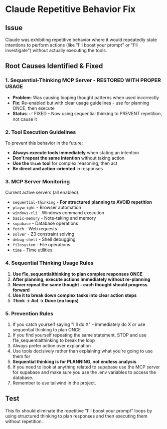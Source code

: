 # Claude Repetitive Behavior Fix

## Issue
Claude was exhibiting repetitive behavior where it would repeatedly state intentions to perform actions (like "I'll boost your prompt" or "I'll investigate") without actually executing the tools.

## Root Causes Identified & Fixed

### 1. Sequential-Thinking MCP Server - RESTORED WITH PROPER USAGE
- **Problem**: Was causing looping thought patterns when used incorrectly
- **Fix**: Re-enabled but with clear usage guidelines - use for planning ONCE, then execute
- **Status**: ✅ FIXED - Now using sequential thinking to PREVENT repetition, not cause it

### 2. Tool Execution Guidelines
To prevent this behavior in the future:

- **Always execute tools immediately** when stating an intention
- **Don't repeat the same intention** without taking action
- **Use the `think` tool** for complex reasoning, then act
- **Be direct and action-oriented** in responses

### 3. MCP Server Monitoring
Current active servers (all enabled):
- `sequential-thinking` - **For structured planning to AVOID repetition**
- `playwright` - Browser automation
- `windows-cli` - Windows command execution  
- `basic-memory` - Note-taking and memory
- `supabase` - Database operations
- `fetch` - Web requests
- `solver` - Z3 constraint solving
- `debug-shell` - Shell debugging
- `filesystem` - File operations
- `time` - Time utilities

### 4. Sequential Thinking Usage Rules
1. **Use f1e_sequentialthinking to plan complex responses ONCE**
2. **After planning, execute actions immediately without re-planning**
3. **Never repeat the same thought - each thought should progress forward**
4. **Use it to break down complex tasks into clear action steps**
5. **Think → Act → Done (no loops)**

### 5. Prevention Rules
1. If you catch yourself saying "I'll do X" - immediately do X or use sequential thinking to plan ONCE
2. If you find yourself repeating the same statement, STOP and use f1e_sequentialthinking to break the loop
3. Always prefer action over explanation
4. Use tools decisively rather than explaining what you're going to use them for
5. **Sequential thinking is for PLANNING, not endless analysis**
6. If you need to look at anything related to supabase use the MCP server for supabase and make sure you use the .env variables to access the database.
7. Remember to use tailwind in the project.

## Test
This fix should eliminate the repetitive "I'll boost your prompt" loops by using structured thinking to plan responses and then executing them without repetition.
